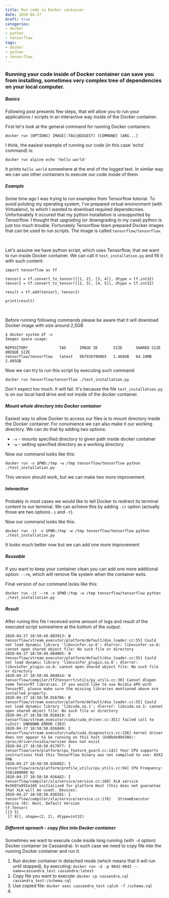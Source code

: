 ```yaml
---
title: Run code in Docker container
date: 2020-04-27
draft: true
categories:
- docker
- python
- tensorflow
tags:
- docker
- python
- tensorflow
---
```


### Running your code inside of Docker container can save you from installing, sometimes very complex tree of dependencies on your local computer.


##### Basics

Following post presents few steps, that will allow you to run your applications / scripts in an interactive way inside of the Docker container.

First let's look at the general command for running Docker containers:  

`docker run [OPTIONS] IMAGE[:TAG|@DIGEST] [COMMAND] [ARG...]`

I think, the easiest example of running our code (in this case 'echo' command) is:

`docker run alpine echo 'hello world'`

It prints `hello world` somewhere at the end of the logged text.
In similar way we can use other containers to execute our code inside of them.  


##### Example

Some time ago I was trying to run examples from Tensorflow tutorial. To avoid poluting my operating system, I've prepared virtual environment (with Virtualenv), to which I wanted to download required dependecnies. Unfortunately it occured that my python installation is unsopported by Tensorflow. I thought that upgrading (or downgrading in my case) python is just too much trouble. Fortunately Tensorflow team prepared Docker images that can be used to run scripts. The image is called `tensorflow/tensorflow`.

<br/>

Let's assume we have python script, which uses Tensorflow, that we want to run inside Docker container. We can call it `test_installation.py` and fill it with such content:

```
import tensorflow as tf

tensor1 = tf.convert_to_tensor([[1, 2], [3, 4]], dtype = tf.int32)
tensor2 = tf.convert_to_tensor([[2, 3], [4, 5]], dtype = tf.int32)

result = tf.add(tensor1, tensor2)

print(result)
```

<br/>

Before running following commands please be aware that it will download Docker image with size around 2,5GB

```
$ docker system df -v
Images space usage:

REPOSITORY              TAG      IMAGE ID       SIZE      SHARED SIZE   UNIQUE SIZE 
tensorflow/tensorflow   latest   9bf93bf90865   2.469GB   64.19MB       2.405GB  
```

Now we can try to run this script by executing such command:

`docker run tensorflow/tensorflow ./test_installation.py`

Don't expect too much. It will fail. It's because the file `test_installation.py` is on our local hard drive and not inside of the docker container.


##### Mount whole directory into Docker container

Easiest way to allow Docker to access our files is to mount directory inside the Docker container. For convinience we can also make it our working directory. We can do that by adding two options:

- `-v` - mounts specified directory to given path inside docker container  
- `-w` - setting specified directory as a working directory

Now our command looks like this:

`docker run -v $PWD:/tmp -w /tmp tensorflow/tensorflow python ./test_installation.py` 

This version should work, but we can make two more improvement.


##### Interactive

Probably in most cases we would like to tell Docker to redirect its terminal content to our terminal. We can achieve this by adding `-it` option (actually those are two options `-i` and `-t`).

Now our command looks like this:

`docker run -it -v $PWD:/tmp -w /tmp tensorflow/tensorflow python ./test_installation.py`

It looks much better now but we can add one more improvement


##### Reusable

If you want to keep your container clean you can add one more additional option: `--rm`, which will remove file system when the container exits.

Final version of our command looks like this:

`docker run -it --rm -v $PWD:/tmp -w /tmp tensorflow/tensorflow python ./test_installation.py`


##### Result

After runing this file I received some amount of logs and result of the executed script somewhere at the bottom of the output.

```
2020-04-27 18:50:49.603913: W tensorflow/stream_executor/platform/default/dso_loader.cc:55] Could not load dynamic library 'libnvinfer.so.6'; dlerror: libnvinfer.so.6: cannot open shared object file: No such file or directory
2020-04-27 18:50:49.604005: W tensorflow/stream_executor/platform/default/dso_loader.cc:55] Could not load dynamic library 'libnvinfer_plugin.so.6'; dlerror: libnvinfer_plugin.so.6: cannot open shared object file: No such file or directory
2020-04-27 18:50:49.604014: W tensorflow/compiler/tf2tensorrt/utils/py_utils.cc:30] Cannot dlopen some TensorRT libraries. If you would like to use Nvidia GPU with TensorRT, please make sure the missing libraries mentioned above are installed properly.
2020-04-27 18:50:50.016786: W tensorflow/stream_executor/platform/default/dso_loader.cc:55] Could not load dynamic library 'libcuda.so.1'; dlerror: libcuda.so.1: cannot open shared object file: No such file or directory
2020-04-27 18:50:50.016819: E tensorflow/stream_executor/cuda/cuda_driver.cc:351] failed call to cuInit: UNKNOWN ERROR (303)
2020-04-27 18:50:50.016849: I tensorflow/stream_executor/cuda/cuda_diagnostics.cc:156] kernel driver does not appear to be running on this host (bd0bde99430b): /proc/driver/nvidia/version does not exist
2020-04-27 18:50:50.017077: I tensorflow/core/platform/cpu_feature_guard.cc:142] Your CPU supports instructions that this TensorFlow binary was not compiled to use: AVX2 FMA
2020-04-27 18:50:50.036082: I tensorflow/core/platform/profile_utils/cpu_utils.cc:94] CPU Frequency: 3301490000 Hz
2020-04-27 18:50:50.036482: I tensorflow/compiler/xla/service/service.cc:168] XLA service 0x5607a955a160 initialized for platform Host (this does not guarantee that XLA will be used). Devices:
2020-04-27 18:50:50.036501: I tensorflow/compiler/xla/service/service.cc:176]   StreamExecutor device (0): Host, Default Version
tf.Tensor(
[[3 5]
 [7 9]], shape=(2, 2), dtype=int32)
```

##### Different aproach - copy files into Docker container

Sometimes we want to execute code inside long running (with `-d` option) Docker container (ie Cassandra). In such case we need to copy file into the running Docker container and run it.

1. Run docker container in detached mode (which means that it will run until stopped), by executing: `docker run -d -p 9042:9042 --name=cassandra_test cassandra:latest`
2. Copy file you want to execute: `docker cp cassandra.cql cassandra_test:/schema.cql`
3. Use copied file: `docker exec cassandra_test cqlsh -f /schema.cql`
4. 